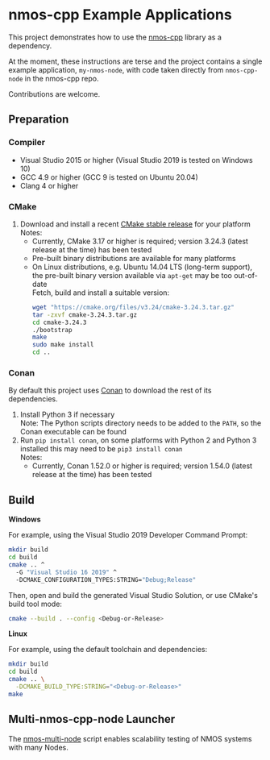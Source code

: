 # nmos-cpp Example Applications

This project demonstrates how to use the [nmos-cpp](https://github.com/sony/nmos-cpp) library as a dependency.

At the moment, these instructions are terse and the project contains a single example application, `my-nmos-node`, with code taken directly from `nmos-cpp-node` in the nmos-cpp repo.

Contributions are welcome.

## Preparation

### Compiler

* Visual Studio 2015 or higher (Visual Studio 2019 is tested on Windows 10)
* GCC 4.9 or higher (GCC 9 is tested on Ubuntu 20.04)
* Clang 4 or higher

### CMake

1. Download and install a recent [CMake stable release](https://cmake.org/download/#latest) for your platform  
   Notes:
   - Currently, CMake 3.17 or higher is required; version 3.24.3 (latest release at the time) has been tested
   - Pre-built binary distributions are available for many platforms
   - On Linux distributions, e.g. Ubuntu 14.04 LTS (long-term support), the pre-built binary version available via ``apt-get`` may be too out-of-date  
     Fetch, build and install a suitable version:  
     ```sh
     wget "https://cmake.org/files/v3.24/cmake-3.24.3.tar.gz"
     tar -zxvf cmake-3.24.3.tar.gz
     cd cmake-3.24.3
     ./bootstrap
     make
     sudo make install
     cd ..
     ```

### Conan

By default this project uses [Conan](https://conan.io) to download the rest of its dependencies.

1. Install Python 3 if necessary  
   Note: The Python scripts directory needs to be added to the `PATH`, so the Conan executable can be found
2. Run `pip install conan`, on some platforms with Python 2 and Python 3 installed this may need to be `pip3 install conan`  
   Notes:
   - Currently, Conan 1.52.0 or higher is required; version 1.54.0 (latest release at the time) has been tested

## Build

**Windows**

For example, using the Visual Studio 2019 Developer Command Prompt:

```sh
mkdir build
cd build
cmake .. ^
  -G "Visual Studio 16 2019" ^
  -DCMAKE_CONFIGURATION_TYPES:STRING="Debug;Release"
```

Then, open and build the generated Visual Studio Solution, or use CMake's build tool mode:

```sh
cmake --build . --config <Debug-or-Release>
```

**Linux**

For example, using the default toolchain and dependencies:

```sh
mkdir build
cd build
cmake .. \
  -DCMAKE_BUILD_TYPE:STRING="<Debug-or-Release>"
make
```

## Multi-nmos-cpp-node Launcher

The [nmos-multi-node](nmos-multi-node/) script enables scalability testing of NMOS systems with many Nodes.
